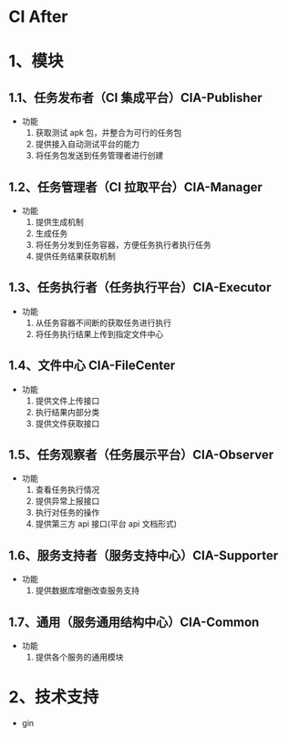 # CI After

# 1、模块

## 1.1、任务发布者（CI 集成平台）CIA-Publisher

- 功能
  1. 获取测试 apk 包，并整合为可行的任务包
  2. 提供接入自动测试平台的能力
  3. 将任务包发送到任务管理者进行创建

## 1.2、任务管理者（CI 拉取平台）CIA-Manager

- 功能
  1. 提供生成机制
  2. 生成任务
  3. 将任务分发到任务容器，方便任务执行者执行任务
  4. 提供任务结果获取机制

## 1.3、任务执行者（任务执行平台）CIA-Executor

- 功能
  1. 从任务容器不间断的获取任务进行执行
  2. 将任务执行结果上传到指定文件中心

## 1.4、文件中心 CIA-FileCenter

- 功能
  1. 提供文件上传接口
  2. 执行结果内部分类
  3. 提供文件获取接口

## 1.5、任务观察者（任务展示平台）CIA-Observer

- 功能
  1. 查看任务执行情况
  2. 提供异常上报接口
  3. 执行对任务的操作
  4. 提供第三方 api 接口(平台 api 文档形式)
  
## 1.6、服务支持者（服务支持中心）CIA-Supporter

- 功能
  1. 提供数据库增删改查服务支持
  
## 1.7、通用（服务通用结构中心）CIA-Common
- 功能
  1. 提供各个服务的通用模块

# 2、技术支持
- gin